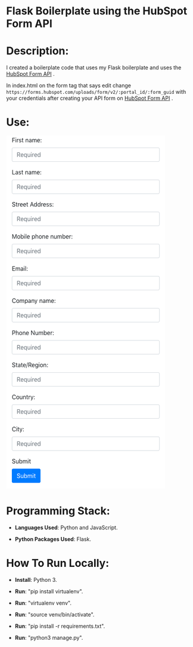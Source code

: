 # Flask Boilerplate using the HubSpot Form API

# Description: 

I created a boilerplate code that uses my Flask boilerplate and uses the [HubSpot Form API] . 

In index.html on the form tag that says edit change `https://forms.hubspot.com/uploads/form/v2/:portal_id/:form_guid` with your credentials after creating your API form on [HubSpot Form API] .

# Use:

![Imade of website](https://raw.githubusercontent.com/al11588/HubSpotFormAPIBoilerplate/master/image.png?token=AFM1uH6B3p4BSI3heU7BQdwopjyk9F2Aks5b-lm5wA%3D%3D)

# Programming Stack: 
*	**Languages Used**: Python and JavaScript.

*	**Python Packages Used**: Flask.

# How To Run Locally:

*	**Install**: Python 3.

*	**Run**: "pip install virtualenv".

*	**Run**: "virtualenv venv".

*	**Run**: "source venv/bin/activate".

*	**Run**: "pip install -r requirements.txt".

*	**Run**: "python3 manage.py".

[HubSpot Form API]:https://developers.hubspot.com/docs/methods/forms/submit_form


